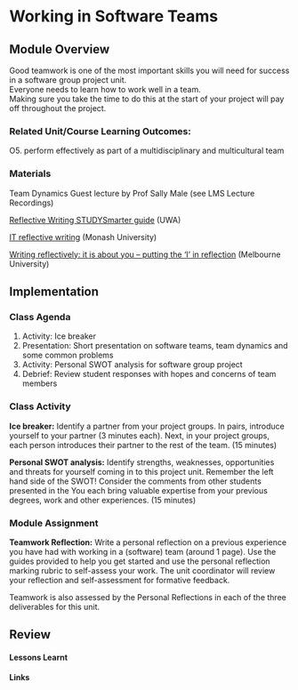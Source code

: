 # Working in Software Teams

## Module Overview
Good teamwork is one of the most important skills you will need for success in a software group project unit.  
Everyone needs to learn how to work well in a team.  
Making sure you take the time to do this at the start of your project will pay off throughout the project.

### Related Unit/Course Learning Outcomes:
O5. perform effectively as part of a multidisciplinary and multicultural team

### Materials
Team Dynamics Guest lecture by Prof Sally Male (see LMS Lecture Recordings)

[Reflective Writing STUDYSmarter guide](https://www.uwa.edu.au/students/-/media/Project/UWA/UWA/Students/Docs/STUDYSmarter/A7-Reflective-writing.pdf) (UWA)

[IT reflective writing](https://www.monash.edu/learnhq/write-like-a-pro/annotated-assessment-samples/information-technology/it-reflective-writing) (Monash University)

[Writing reflectively: it is about you – putting the ‘I’ in reflection](https://students.unimelb.edu.au/academic-skills/explore-our-resources/developing-an-academic-writing-style/reflective-writing) (Melbourne University)

## Implementation

### Class Agenda
1. Activity: Ice breaker
2. Presentation: Short presentation on software teams, team dynamics and some common problems
3. Activity: Personal SWOT analysis for software group project
4. Debrief: Review student responses with hopes and concerns of team members

### Class Activity

**Ice breaker:**  Identify a partner from your project groups.
In pairs, introduce yourself to your partner (3 minutes each).
Next, in your project groups, each person introduces their partner to the rest of the team. (15 minutes)

**Personal SWOT analysis:** 
Identify strengths, weaknesses, opportunities and threats for yourself coming in to this project unit. 
Remember the left hand side of the SWOT!  Consider the comments from other students presented in the 
You each bring valuable expertise from your previous degrees, work and other experiences. (15 minutes)


### Module Assignment

**Teamwork Reflection:** 
Write a personal reflection on a previous experience you have had with working in a (software) team (around 1 page).
Use the guides provided to help you get started and use the personal reflection marking rubric to self-assess your work.
The unit coordinator will review your reflection and self-assessment for formative feedback.

Teamwork is also assessed by the Personal Reflections in each of the three deliverables for this unit.

## Review
#### Lessons Learnt
#### Links
